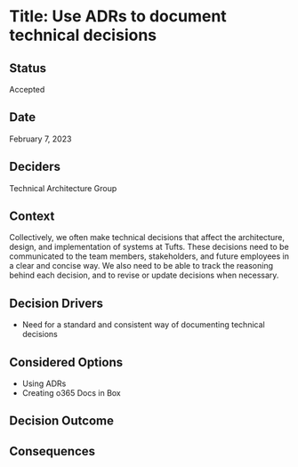 # Title: Use ADRs to document technical decisions

## Status
Accepted

## Date
February 7, 2023

## Deciders
Technical Architecture Group

## Context

Collectively, we often make technical decisions that affect the architecture, design, and implementation of systems at Tufts. These decisions need to be communicated to the team members, stakeholders, and future employees in a clear and concise way. We also need to be able to track the reasoning behind each decision, and to revise or update decisions when necessary.

## Decision Drivers
- Need for a standard and consistent way of documenting technical decisions

## Considered Options
- Using ADRs
- Creating o365 Docs in Box

## Decision Outcome

## Consequences
